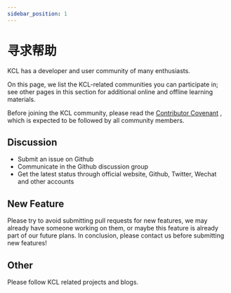 ```yaml
---
sidebar_position: 1
---
```


# 寻求帮助

KCL has a developer and user community of many enthusiasts.

On this page, we list the KCL-related communities you can participate in; see other pages in this section for additional online and offline learning materials.

Before joining the KCL community, please read the [Contributor Covenant](https://www.contributor-covenant.org/version/2/0/code_of_conduct/) , which is expected to be followed by all community members.

## Discussion

- Submit an issue on Github
- Communicate in the Github discussion group
- Get the latest status through official website, Github, Twitter, Wechat and other accounts

## New Feature

Please try to avoid submitting pull requests for new features, we may already have someone working on them, or maybe this feature is already part of our future plans. In conclusion, please contact us before submitting new features!

## Other

Please follow KCL related projects and blogs.
